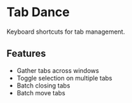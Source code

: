 # Tab Dance

Keyboard shortcuts for tab management.

## Features

- Gather tabs across windows
- Toggle selection on multiple tabs
- Batch closing tabs
- Batch move tabs
